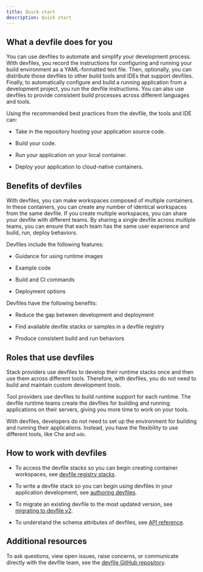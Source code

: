 ```yaml
---
title: Quick start
description: Quick start
---
```


## What a devfile does for you

You can use devfiles to automate and simplify your development process.
With devfiles, you record the instructions for configuring and running
your build environment as a YAML-formatted text file. Then, optionally,
you can distribute those devfiles to other build tools and IDEs that
support devfiles. Finally, to automatically configure and build a
running application from a development project, you run the devfile
instructions. You can also use devfiles to provide consistent build
processes across different languages and tools.

Using the recommended best practices from the devfile, the tools and IDE
can:

- Take in the repository hosting your application source code.

- Build your code.

- Run your application on your local container.

- Deploy your application to cloud-native containers.

## Benefits of devfiles

With devfiles, you can make workspaces composed of multiple containers.
In these containers, you can create any number of identical workspaces
from the same devfile. If you create multiple workspaces, you can share
your devfile with different teams. By sharing a single devfile across
multiple teams, you can ensure that each team has the same user
experience and build, run, deploy behaviors.

Devfiles include the following features:

- Guidance for using runtime images

- Example code

- Build and CI commands

- Deployment options

Devfiles have the following benefits:

- Reduce the gap between development and deployment

- Find available devfile stacks or samples in a devfile registry

- Produce consistent build and run behaviors

## Roles that use devfiles

Stack providers use devfiles to develop their runtime stacks once and
then use them across different tools. Therefore, with devfiles, you do
not need to build and maintain custom development tools.

Tool providers use devfiles to build runtime support for each runtime.
The devfile runtime teams create the devfiles for building and running
applications on their servers, giving you more time to work on your
tools.

With devfiles, developers do not need to set up the environment for
building and running their applications. Instead, you have the
flexibility to use different tools, like Che and `odo`.

## How to work with devfiles

- To access the devfile stacks so you can begin creating container
    workspaces, see [devfile registry
    stacks](https://github.com/devfile/registry/tree/main/stacks).

- To write a devfile stack so you can begin using devfiles in your
    application development, see [authoring devfiles](./2.2.0-alpha/authoring-devfiles).

- To migrate an existing devfile to the most updated version, see
    [migrating to devfile v2](./2.2.0-alpha/migrating-to-devfile-v2).

- To understand the schema attributes of devfiles, see
    [API reference](./2.2.0-alpha/devfile-schema).

## Additional resources

To ask questions, view open issues, raise concerns, or communicate
directly with the devfile team, see the [devfile GitHub
repository](https://github.com/devfile/api).
